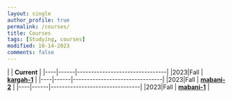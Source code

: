 ```yaml
---
layout: single
author_profile: true
permalink: /courses/
title: Courses
tags: [Studying, courses]
modified: 10-14-2023
comments: false
---
```



|           | **Current**                    |
|----|------|--------------------------------|
|2023|Fall  | **<a href="https://compiustacir.sharepoint.com/:v:/s/FC02031/ERHrjOrspIpKg98ozaSfQY4BzbBSS6yN5ePpGcIZQ8WIxg?e=LujJgc">kargah-1</a>** |
|----|------|--------------------------------|
|2023|Fall  | **<a href="https://compiustacir.sharepoint.com/:v:/s/FC02031/EV1UPNX6JnJJu0Ip7GOFzRoBH8iRPmz2JhyLi3pKv7bMBA?e=EWzz7t">mabani-2</a>** |
|----|------|--------------------------------|
|2023|Fall  | **<a href="https://compiustacir.sharepoint.com/:v:/s/FC02031/EXM7woO_H5NNiOU0Y1a8ZZoBtHIovD8bpi77fiXTHdCCzg?e=u09ljk">mabani-1</a>** |


